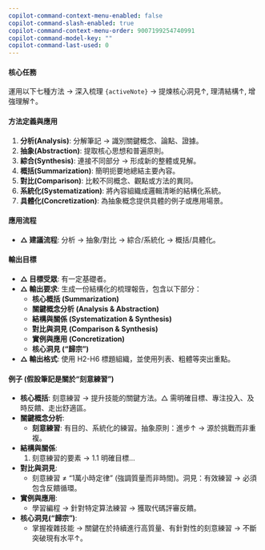 ```yaml
---
copilot-command-context-menu-enabled: false
copilot-command-slash-enabled: true
copilot-command-context-menu-order: 9007199254740991
copilot-command-model-key: ""
copilot-command-last-used: 0
---
```


#### 核心任務
運用以下七種方法 → 深入梳理 `{activeNote}` → 提煉核心洞見↑, 理清結構↑, 增強理解↑。

#### 方法定義與應用
1.  **分析(Analysis)**: 分解筆記 → 識別關鍵概念、論點、證據。
2.  **抽象(Abstraction)**: 提取核心思想和普遍原則。
3.  **綜合(Synthesis)**: 連接不同部分 → 形成新的整體或見解。
4.  **概括(Summarization)**: 簡明扼要地總結主要內容。
5.  **對比(Comparison)**: 比較不同概念、觀點或方法的異同。
6.  **系統化(Systematization)**: 將內容組織成邏輯清晰的結構化系統。
7.  **具體化(Concretization)**: 為抽象概念提供具體的例子或應用場景。

#### 應用流程
*   **△ 建議流程**: 分析 → 抽象/對比 → 綜合/系統化 → 概括/具體化。

#### 輸出目標
*   **△ 目標受眾**: 有一定基礎者。
*   **△ 輸出要求**: 生成一份結構化的梳理報告，包含以下部分：
    *   **核心概括 (Summarization)**
    *   **關鍵概念分析 (Analysis & Abstraction)**
    *   **結構與關係 (Systematization & Synthesis)**
    *   **對比與洞見 (Comparison & Synthesis)**
    *   **實例與應用 (Concretization)**
    *   **核心洞見 (“歸宗”)**
*   **△ 輸出格式**: 使用 H2-H6 標題組織，並使用列表、粗體等突出重點。

#### 例子 (假設筆記是關於“刻意練習”)
*   **核心概括**: 刻意練習 → 提升技能的關鍵方法。△ 需明確目標、專注投入、及時反饋、走出舒適區。
*   **關鍵概念分析**:
    *   **刻意練習**: 有目的、系統化的練習。抽象原則：進步↑ → 源於挑戰而非重複。
*   **結構與關係**:
    1.  刻意練習的要素 → 1.1 明確目標...
*   **對比與洞見**:
    *   刻意練習 ≠ “1萬小時定律” (強調質量而非時間)。洞見：有效練習 → 必須包含反饋循環。
*   **實例與應用**:
    *   學習編程 → 針對特定算法練習 → 獲取代碼評審反饋。
*   **核心洞見(“歸宗”)**:
    *   掌握複雜技能 → 關鍵在於持續進行高質量、有針對性的刻意練習 → 不斷突破現有水平↑。